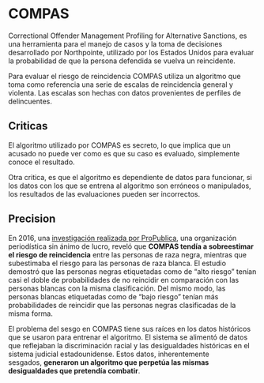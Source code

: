 # COMPAS

Correctional Offender Management Profiling for Alternative Sanctions, es una herramienta para el manejo de casos y la toma de decisiones desarrollado por Northpointe, utilizado por los Estados Unidos para evaluar la probabilidad de que la persona defendida se vuelva un reincidente.

Para evaluar el riesgo de reincidencia COMPAS utiliza un algoritmo que toma como referencia una serie de escalas de reincidencia general y violenta. Las escalas son hechas con datos provenientes de perfiles de delincuentes.

## Criticas
El algoritmo utilizado por COMPAS es secreto, lo que implica que un acusado no puede ver como es que su caso es evaluado, simplemente conoce el resultado.

Otra critica, es que el algoritmo es dependiente de datos para funcionar, si los datos con los que se entrena al algoritmo son erróneos o manipulados, los resultados de las evaluaciones pueden ser incorrectos.

## Precision
En 2016, una [investigación realizada por ProPublica](https://www.propublica.org/espanol), una organización periodística sin ánimo de lucro, reveló que **COMPAS tendía a sobreestimar el riesgo de reincidencia** entre las personas de raza negra, mientras que subestimaba el riesgo para las personas de raza blanca. El estudio demostró que las personas negras etiquetadas como de “alto riesgo” tenían casi el doble de probabilidades de no reincidir en comparación con las personas blancas con la misma clasificación. Del mismo modo, las personas blancas etiquetadas como de “bajo riesgo” tenían más probabilidades de reincidir que las personas negras clasificadas de la misma forma.

El problema del sesgo en COMPAS tiene sus raíces en los datos históricos que se usaron para entrenar el algoritmo. El sistema se alimentó de datos que reflejaban la discriminación racial y las desigualdades históricas en el sistema judicial estadounidense. Estos datos, inherentemente sesgados, **generaron un algoritmo que perpetúa las mismas desigualdades que pretendía combatir**.


